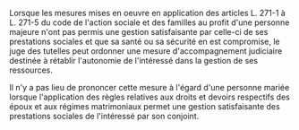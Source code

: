   
Lorsque les mesures mises en oeuvre en application des articles L. 271-1 à L. 271-5 du code de l'action sociale et des familles au profit d'une personne majeure n'ont pas permis une gestion satisfaisante par celle-ci de ses prestations sociales et que sa santé ou sa sécurité en est compromise, le juge des tutelles peut ordonner une mesure d'accompagnement judiciaire destinée à rétablir l'autonomie de l'intéressé dans la gestion de ses ressources.   

  
Il n'y a pas lieu de prononcer cette mesure à l'égard d'une personne mariée lorsque l'application des règles relatives aux droits et devoirs respectifs des époux et aux régimes matrimoniaux permet une gestion satisfaisante des prestations sociales de l'intéressé par son conjoint.  
